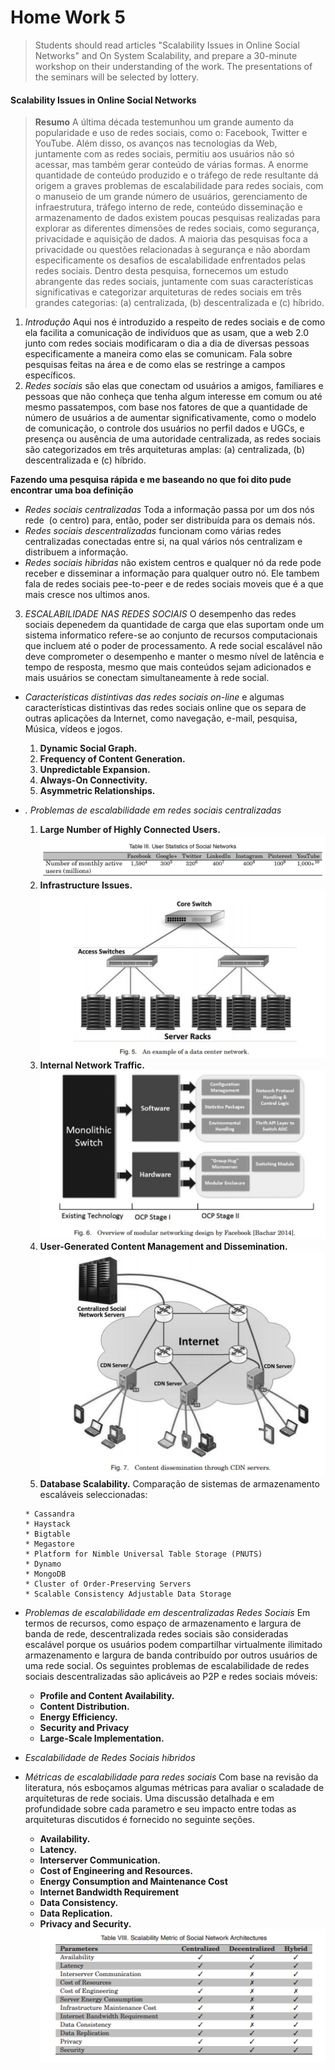 # Home Work 5

> Students should read articles "Scalability Issues in Online Social Networks" and On System Scalability, and prepare a 30-minute workshop on their understanding of the work. The presentations of the seminars will be selected by lottery.

#### Scalability Issues in Online Social Networks
> **Resumo** A última década testemunhou um grande aumento da popularidade e uso de redes sociais, como
o: Facebook, Twitter e YouTube.
Além disso, os avanços nas tecnologias da Web, juntamente com as redes sociais, permitiu aos usuários não só acessar, mas também gerar conteúdo de várias formas. A enorme quantidade de
conteúdo produzido e o tráfego de rede resultante dá origem a graves problemas de escalabilidade para redes sociais,
com o manuseio de um grande número de usuários, gerenciamento de infraestrutura, tráfego interno de rede, conteúdo disseminação e armazenamento de dados existem poucas pesquisas realizadas para explorar as diferentes dimensões de
redes sociais, como segurança, privacidade e aquisição de dados. A maioria das pesquisas foca a privacidade ou questões relacionadas à segurança e não abordam especificamente os desafios de escalabilidade enfrentados pelas redes sociais. Dentro
desta pesquisa, fornecemos um estudo abrangente das redes sociais, juntamente com suas características significativas
e categorizar arquiteturas de redes sociais em três grandes categorias: (a) centralizada, (b) descentralizada e (c) híbrido.

1. *Introdução* Aqui nos é introduzido a respeito de redes sociais e de como ela facilita a comunicação de indivíduos que as usam, que a web 2.0 junto com redes sociais modificaram o dia a dia de diversas pessoas especificamente a maneira como elas se comunicam. Fala sobre pesquisas feitas na área e de como elas se restringe a campos específicos.
2. *Redes sociais* são elas que conectam od usuários a amigos, familiares e pessoas que não conheça que tenha algum interesse em comum ou até mesmo passatempos, com base nos fatores de que a quantidade de número de usuários a de aumentar significativamente, como o modelo de comunicação, o controle dos usuários no perfil
dados e UGCs, e presença ou ausência de uma autoridade centralizada, as redes sociais são
categorizados em três arquiteturas amplas: (a) centralizada, (b) descentralizada e (c)
híbrido.

  **Fazendo uma pesquisa rápida e me baseando no que foi dito pude encontrar uma boa definição**

  * *Redes sociais centralizadas* Toda a informação passa por um dos nós rede  (o centro) para, então, poder ser distribuída para os demais nós.
  * *Redes sociais descentralizadas* funcionam como várias redes centralizadas conectadas entre si, na qual vários nós centralizam e distribuem a informação.
  * *Redes sociais hibridas* não existem centros e qualquer nó da rede pode receber e disseminar a informação para qualquer outro nó. Ele tambem fala de redes sociais pee-to-peer e de redes sociais moveis que é a que mais cresce nos ultimos anos.

3. *ESCALABILIDADE NAS REDES SOCIAIS* O desempenho das redes sociais depenedem da quantidade de carga que elas suportam onde um sistema informatico refere-se ao conjunto de recursos computacionais que incluem até o poder de processamento.
A rede social escalável não deve comprometer o desempenho e manter o mesmo nível de latência e tempo de resposta, mesmo que mais conteúdos sejam adicionados e mais usuários se conectam simultaneamente à rede social.

  * *Características distintivas das redes sociais on-line* e algumas características distintivas das redes sociais online que os separa de outras aplicações da Internet, como navegação, e-mail, pesquisa, Música, vídeos e jogos.

      1. **Dynamic Social Graph.**
      2. **Frequency of Content Generation.**
      3. **Unpredictable Expansion.**
      4. **Always-On Connectivity.**
      5. **Asymmetric Relationships.**

  * *. Problemas de escalabilidade em redes sociais centralizadas*

      1. **Large Number of Highly Connected Users.**
        ![tabela de usuarios](/images/hw5/image1.PNG)
      2. **Infrastructure Issues.**
        ![data Network center](/images/hw5/image2.PNG)
      3. **Internal Network Traffic.**
        ![data Network center](/images/hw5/image3.PNG)
      4. **User-Generated Content Management and Dissemination.**
        ![data Network center](/images/hw5/image4.PNG)
      5. **Database Scalability.** Comparação de sistemas de armazenamento escaláveis seleccionadas:

        * Cassandra
        * Haystack
        * Bigtable
        * Megastore
        * Platform for Nimble Universal Table Storage (PNUTS)
        * Dynamo
        * MongoDB
        * Cluster of Order-Preserving Servers
        * Scalable Consistency Adjustable Data Storage

  * *Problemas de escalabilidade em descentralizadas Redes Sociais* Em termos de recursos, como espaço de armazenamento e largura de banda de rede, descentralizada redes sociais são consideradas escalável porque os usuários podem compartilhar virtualmente ilimitado armazenamento e largura de banda contribuído por outros usuários de uma rede social. Os seguintes problemas de escalabilidade de redes sociais descentralizadas são aplicáveis ao P2P e redes sociais móveis:
      * **Profile and Content Availability.**
      * **Content Distribution.**
      * **Energy Efficiency.**
      * **Security and Privacy**
      * **Large-Scale Implementation.**

  * *Escalabilidade de Redes Sociais híbridos*

  * *Métricas de escalabilidade para redes sociais* Com base na revisão da literatura, nós esboçamos algumas métricas para avaliar o scaladade de arquiteturas de rede sociais. Uma discussão detalhada e em profundidade sobre cada parametro e seu impacto entre todas as arquiteturas discutidos é fornecido no seguinte seções.
      * **Availability.**
      * **Latency.**
      * **Interserver Communication.**
      * **Cost of Engineering and Resources.**
      * **Energy Consumption and Maintenance Cost**
      * **Internet Bandwidth Requirement**
      * **Data Consistency.**
      * **Data Replication.**
      * **Privacy and Security.**
      ![metricas](/images/hw5/image5.PNG)
